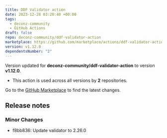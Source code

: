 ```yaml
---
title: DDF Validator action
date: 2023-12-28 03:20:40 +00:00
tags:
  - deconz-community
  - GitHub Actions
draft: false
repo: deconz-community/ddf-validator-action
marketplace: https://github.com/marketplace/actions/ddf-validator-action
version: v1.12.0
dependentsNumber: "2"
---
```



Version updated for **deconz-community/ddf-validator-action** to version **v1.12.0**.
- This action is used across all versions by **2** repositories.

Go to the [GitHub Marketplace](https://github.com/marketplace/actions/ddf-validator-action) to find the latest changes.

## Release notes

### Minor Changes

-   f8bb836: Update validator to 2.26.0

